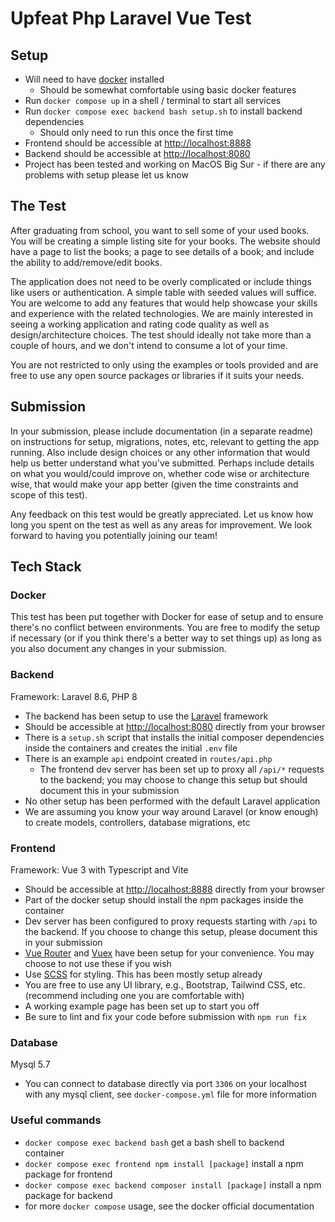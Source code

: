 # Upfeat Php Laravel Vue Test

## Setup

- Will need to have [docker](https://docs.docker.com/get-docker/) installed
    - Should be somewhat comfortable using basic docker features
- Run `docker compose up` in a shell / terminal to start all services
- Run `docker compose exec backend bash setup.sh` to install backend dependencies
    - Should only need to run this once the first time
- Frontend should be accessible at [http://localhost:8888](http://localhost:8888)
- Backend should be accessible at [http://localhost:8080](http://localhost:8080)
- Project has been tested and working on MacOS Big Sur - if there are any problems with setup please let us know

## The Test

After graduating from school, you want to sell some of your used books. You will be creating a simple listing site for
your books. The website should have a page to list the books; a page to see details of a book; and include the ability
to add/remove/edit books.

The application does not need to be overly complicated or include things like users or authentication. A simple table
with seeded values will suffice. You are welcome to add any features that would help showcase your skills and experience
with the related technologies. We are mainly interested in seeing a working application and rating code quality as well
as design/architecture choices. The test should ideally not take more than a couple of hours, and we don't intend to
consume a lot of your time.

You are not restricted to only using the examples or tools provided and are free to use any open source packages or
libraries if it suits your needs.

## Submission

In your submission, please include documentation (in a separate readme) on instructions for setup, migrations, notes,
etc, relevant to getting the app running. Also include design choices or any other information that would help us better
understand what you've submitted. Perhaps include details on what you would/could improve on, whether code wise or
architecture wise, that would make your app better (given the time constraints and scope of this test).

Any feedback on this test would be greatly appreciated. Let us know how long you spent on the test as well as any areas
for improvement. We look forward to having you potentially joining our team!

## Tech Stack

### Docker

This test has been put together with Docker for ease of setup and to ensure there's no conflict between environments.
You are free to modify the setup if necessary (or if you think there's a better way to set things up) as long as you
also document any changes in your submission.

### Backend

Framework: Laravel 8.6, PHP 8

- The backend has been setup to use the [Laravel](https://laravel.com/docs/8.x) framework
- Should be accessible at [http://localhost:8080](http://localhost:8080) directly from your browser
- There is a `setup.sh` script that installs the initial composer dependencies inside the containers and creates the
  initial `.env` file
- There is an example `api` endpoint created in `routes/api.php`
    - The frontend dev server has been set up to proxy all `/api/*` requests to the backend; you may choose to change
      this setup but should document this in your submission
- No other setup has been performed with the default Laravel application
- We are assuming you know your way around Laravel (or know enough) to create models, controllers, database migrations,
  etc

### Frontend

Framework: Vue 3 with Typescript and Vite

- Should be accessible at [http://localhost:8888](http://localhost:8888) directly from your browser
- Part of the docker setup should install the npm packages inside the container
- Dev server has been configured to proxy requests starting with `/api` to the backend. If you choose to change this
  setup, please document this in your submission
- [Vue Router](https://router.vuejs.org/) and [Vuex](https://vuex.vuejs.org/) have been setup for your convenience. You
  may choose to not use these if you wish
- Use [SCSS](https://sass-lang.com/documentation/syntax) for styling. This has been mostly setup already
- You are free to use any UI library, e.g., Bootstrap, Tailwind CSS, etc. (recommend including one you are comfortable
  with)
- A working example page has been set up to start you off
- Be sure to lint and fix your code before submission with `npm run fix`

### Database

Mysql 5.7

- You can connect to database directly via port `3306` on your localhost with any mysql client, see `docker-compose.yml`
  file for more information

### Useful commands

- `docker compose exec backend bash` get a bash shell to backend container
- `docker compose exec frontend npm install [package]` install a npm package for frontend
- `docker compose exec backend composer install [package]` install a npm package for backend
- for more `docker compose` usage, see the docker official documentation
